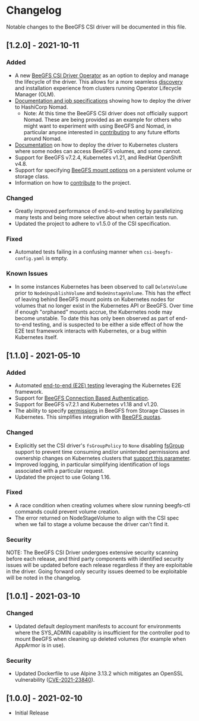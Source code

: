 # Changelog
Notable changes to the BeeGFS CSI driver will be documented in this file. 

[1.2.0] - 2021-10-11
--------------------
### Added
- A new [BeeGFS CSI Driver Operator](operator/README.md) as an option to deploy
  and manage the lifecycle of the driver. This allows for a more seamless
  [discovery](https://operatorhub.io/) and installation experience from clusters
  running Operator Lifecycle Manager (OLM).
- [Documentation and job specifications](deploy/nomad/README.md) showing how to
  deploy the driver to HashiCorp Nomad.
  - Note: At this time the BeeGFS CSI driver does not officially support Nomad.
    These are being provided as an example for others who might want to
    experiment with using BeeGFS and Nomad, in particular anyone interested in
    [contributing](CONTRIBUTING.md) to any future efforts around Nomad.
- [Documentation](docs/deployment.md#mixed-kubernetes-deployment) on how to
  deploy the driver to Kubernetes clusters where some nodes can access BeeGFS
  volumes, and some cannot.
- Support for BeeGFS v7.2.4, Kubernetes v1.21, and RedHat OpenShift v4.8. 
- Support for specifying [BeeGFS mount
  options](docs/usage.md#beegfs-mount-options) on a persistent volume or storage
  class.
- Information on how to [contribute](CONTRIBUTING.md) to the project. 

### Changed
- Greatly improved performance of end-to-end testing by parallelizing many tests
  and being more selective about when certain tests run.
- Updated the project to adhere to v1.5.0 of the CSI specification.

### Fixed
- Automated tests failing in a confusing manner when `csi-beegfs-config.yaml` is
  empty. 

### Known Issues
- In some instances Kubernetes has been observed to call `DeleteVolume` prior to
  `NodeUnpublishVolume` and `NodeUnstageVolume`. This has the effect of leaving
  behind BeeGFS mount points on Kubernetes nodes for volumes that no longer
  exist in the Kubernetes API or BeeGFS. Over time if enough "orphaned" mounts
  accrue, the Kubernetes node may become unstable. To date this has only been
  observed as part of end-to-end testing, and is suspected to be either a side
  effect of how the E2E test framework interacts with Kubernetes, or a bug
  within Kubernetes itself.

[1.1.0] - 2021-05-10
--------------------
### Added 
- Automated [end-to-end (E2E) testing](test/e2e/README.md) leveraging the
  Kubernetes E2E framework.
- Support for [BeeGFS Connection Based
  Authentication](https://doc.beegfs.io/latest/advanced_topics/authentication.html).
- Support for BeeGFS v7.2.1 and Kubernetes v1.18 and v1.20. 
- The ability to specify [permissions](docs/usage.md#permissions) in BeeGFS from
  Storage Classes in Kubernetes. This simplifies integration with [BeeGFS
  quotas](docs/quotas.md). 

### Changed
- Explicitly set the CSI driver's `fsGroupPolicy` to `None` disabling
  [fsGroup](docs/usage.md#fsgroup-behavior) support to prevent time consuming
  and/or unintended permissions and ownership changes on Kubernetes clusters
  that [support this
  parameter](https://kubernetes-csi.github.io/docs/support-fsgroup.html).
- Improved logging, in particular simplifying identification of logs associated
  with a particular request.
- Updated the project to use Golang 1.16. 

### Fixed
- A race condition when creating volumes where slow running beegfs-ctl commands
  could prevent volume creation.
- The error returned on NodeStageVolume to align with the CSI spec when we fail
  to stage a volume because the driver can't find it.

### Security 
NOTE: The BeeGFS CSI Driver undergoes extensive security scanning before each
release, and third party components with identified security issues will be
updated before each release regardless if they are exploitable in the driver.
Going forward only security issues deemed to be exploitable will be noted in the
changelog. 

[1.0.1] - 2021-03-10
--------------------
### Changed
- Updated default deployment manifests to account for environments where the
  SYS_ADMIN capability is insufficient for the controller pod to mount BeeGFS
  when cleaning up deleted volumes (for example when AppArmor is in use).

### Security
- Updated Dockerfile to use Alpine 3.13.2 which mitigates an OpenSSL
  vulnerability
  ([CVE-2021-23840](https://nvd.nist.gov/vuln/detail/CVE-2021-23840)).

[1.0.0] - 2021-02-10
--------------------
- Initial Release
